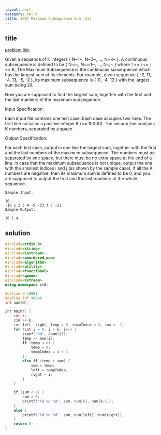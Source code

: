 ```yaml
---
layout: post
category: PAT-A
title: 1007 Maximum Subsequence Sum (25)
---
```


## title
[problem link](https://pintia.cn/problem-sets/994805342720868352/problems/994805514284679168)

Given a sequence of K integers { N~1~, N~2~, ..., N~K~ }. A continuous subsequence is defined to be { N~i~, N~i+1~, ..., N~j~ } where 1 <= i <= j <= K. The Maximum Subsequence is the continuous subsequence which has the largest sum of its elements. For example, given sequence { -2, 11, -4, 13, -5, -2 }, its maximum subsequence is { 11, -4, 13 } with the largest sum being 20.

Now you are supposed to find the largest sum, together with the first and the last numbers of the maximum subsequence.

Input Specification:

Each input file contains one test case. Each case occupies two lines. The first line contains a positive integer K (<= 10000). The second line contains K numbers, separated by a space.

Output Specification:

For each test case, output in one line the largest sum, together with the first and the last numbers of the maximum subsequence. The numbers must be separated by one space, but there must be no extra space at the end of a line. In case that the maximum subsequence is not unique, output the one with the smallest indices i and j (as shown by the sample case). If all the K numbers are negative, then its maximum sum is defined to be 0, and you are supposed to output the first and the last numbers of the whole sequence.

	Sample Input:
	
	10
	-10 1 2 3 4 -5 -23 3 7 -21
	Sample Output:
	
	10 1 4

## solution


```c++
#include<stdio.h>
#include<string>
#include<iostream>
#include<unordered_map>
#include<algorithm>
#include<utility>
#include<functional>
#include<queue>
#include<sstream>
using namespace std;

#define N 10001
#define inf 99999
int num[N];

int main() {
	int k;
	cin >> k;
	int left, right, temp = 0, tempIndex = 0, sum = -1;
	for (int i = 0; i < k; i++) {
		scanf("%d", &num[i]);
		temp += num[i];
		if (temp < 0) {
			temp = 0;
			tempIndex = i + 1;
		}
		else if (temp > sum) {
			sum = temp;
			left = tempIndex;
			right = i;
		}
	}

	if (sum < 0) {
		sum = 0;
		printf("%d %d %d", sum, num[0], num[k-1]);
	}
	else {
		printf("%d %d %d", sum, num[left], num[right]);
	}
	return 0;
}

```